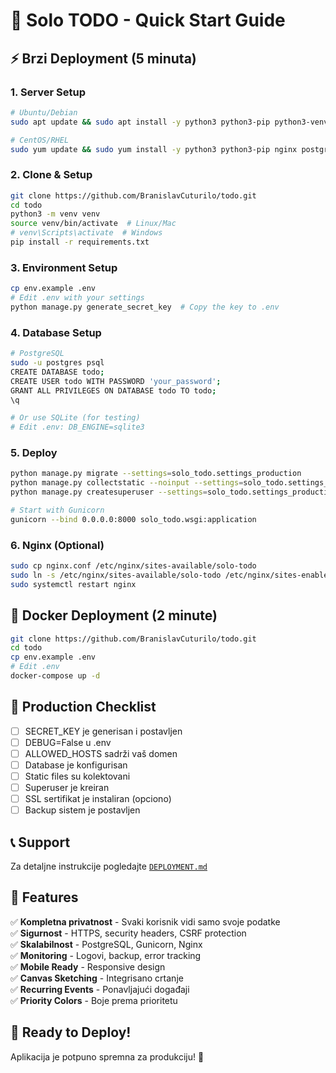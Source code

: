 # 🚀 Solo TODO - Quick Start Guide

## ⚡ Brzi Deployment (5 minuta)

### 1. Server Setup
```bash
# Ubuntu/Debian
sudo apt update && sudo apt install -y python3 python3-pip python3-venv nginx postgresql git

# CentOS/RHEL
sudo yum update && sudo yum install -y python3 python3-pip nginx postgresql git
```

### 2. Clone & Setup
```bash
git clone https://github.com/BranislavCuturilo/todo.git
cd todo
python3 -m venv venv
source venv/bin/activate  # Linux/Mac
# venv\Scripts\activate  # Windows
pip install -r requirements.txt
```

### 3. Environment Setup
```bash
cp env.example .env
# Edit .env with your settings
python manage.py generate_secret_key  # Copy the key to .env
```

### 4. Database Setup
```bash
# PostgreSQL
sudo -u postgres psql
CREATE DATABASE todo;
CREATE USER todo WITH PASSWORD 'your_password';
GRANT ALL PRIVILEGES ON DATABASE todo TO todo;
\q

# Or use SQLite (for testing)
# Edit .env: DB_ENGINE=sqlite3
```

### 5. Deploy
```bash
python manage.py migrate --settings=solo_todo.settings_production
python manage.py collectstatic --noinput --settings=solo_todo.settings_production
python manage.py createsuperuser --settings=solo_todo.settings_production

# Start with Gunicorn
gunicorn --bind 0.0.0.0:8000 solo_todo.wsgi:application
```

### 6. Nginx (Optional)
```bash
sudo cp nginx.conf /etc/nginx/sites-available/solo-todo
sudo ln -s /etc/nginx/sites-available/solo-todo /etc/nginx/sites-enabled/
sudo systemctl restart nginx
```

## 🐳 Docker Deployment (2 minute)

```bash
git clone https://github.com/BranislavCuturilo/todo.git
cd todo
cp env.example .env
# Edit .env
docker-compose up -d
```

## 🔧 Production Checklist

- [ ] SECRET_KEY je generisan i postavljen
- [ ] DEBUG=False u .env
- [ ] ALLOWED_HOSTS sadrži vaš domen
- [ ] Database je konfigurisan
- [ ] Static files su kolektovani
- [ ] Superuser je kreiran
- [ ] SSL sertifikat je instaliran (opciono)
- [ ] Backup sistem je postavljen

## 📞 Support

Za detaljne instrukcije pogledajte [`DEPLOYMENT.md`](DEPLOYMENT.md)

## 🎯 Features

✅ **Kompletna privatnost** - Svaki korisnik vidi samo svoje podatke  
✅ **Sigurnost** - HTTPS, security headers, CSRF protection  
✅ **Skalabilnost** - PostgreSQL, Gunicorn, Nginx  
✅ **Monitoring** - Logovi, backup, error tracking  
✅ **Mobile Ready** - Responsive design  
✅ **Canvas Sketching** - Integrisano crtanje  
✅ **Recurring Events** - Ponavljajući događaji  
✅ **Priority Colors** - Boje prema prioritetu  

## 🚀 Ready to Deploy!

Aplikacija je potpuno spremna za produkciju! 🎉
